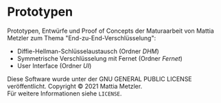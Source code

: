 # Prototypen
Prototypen, Entwürfe und Proof of Concepts der Maturaarbeit von Mattia Metzler zum Thema "End-zu-End-Verschlüsselung":
- Diffie-Hellman-Schlüsselaustausch (Ordner _DHM_)
- Symmetrische Verschlüsselung mit Fernet (Ordner _Fernet_)
- User Interface (Ordner _UI_)

Diese Software wurde unter der GNU GENERAL PUBLIC LICENSE veröffentlicht. Copyright &copy; 2021 Mattia Metzler.  
Für weitere Informationen siehe `LICENSE`.
